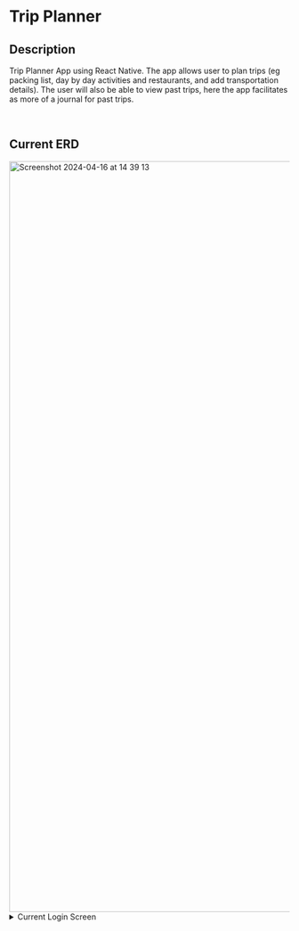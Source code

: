 <H1>Trip Planner</H1>
<H2>Description</H2>
<p>
Trip Planner App using React Native. The app allows user to plan trips (eg packing list, day by day activities and restaurants, and add transportation details). The user will also be able to view past trips, here the app facilitates as more of a journal for past trips.</p>
<br/>
<H2>Current ERD</H2>
<img width="1347" alt="Screenshot 2024-04-16 at 14 39 13" src="https://github.com/Charlotteg1/tripPlannerApp/assets/131787016/f0f214a0-51a3-4555-9214-a3a69339c87c">
<details>
  <summary>Current Login Screen</summary>
  <img width="200" alt="Screenshot 2024-04-25 at 13 21 32" src="https://github.com/Charlotteg1/tripPlannerApp/assets/131787016/0f00f2f3-c1de-4767-b247-d3c61c363469">
</details>
